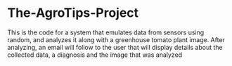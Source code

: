 # The-AgroTips-Project
This is the code for a system that emulates data from sensors using random, and analyzes it along with a greenhouse tomato plant image. After analyzing, an email will follow to the user that will display details about the collected data, a diagnosis and the image that was analyzed
